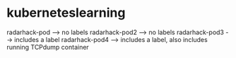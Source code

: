 # kuberneteslearning

radarhack-pod --> no labels
radarhack-pod2 --> no labels
radarhack-pod3 --> includes a label
radarhack-pod4 --> includes a label, also includes running TCPdump container
